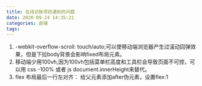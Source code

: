 ```yaml
---
title: 在线记账项目遇到的问题
date: 2020-09-24 14:35:21
categories: 前端
tags:
---
```


1. -webkit-overflow-scroll: touch/auto;可以使移动端浏览器产生过滚动回弹效果，但是下拉body背景会影响fixed布局元素。
2. 移动端少用100vh,因为100vh包括菜单栏高度和工具栏会导致页面不可控，可以用 css -100% 或者 js document.innerHeight来替代。
3. flex 布局最后一行左对齐： 给父元素添加after伪元素，设置flex:1
